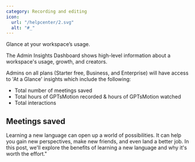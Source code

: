 ```yaml
---
category: Recording and editing
icon:
  url: "/helpcenter/2.svg"
  alt: "#_"
---
```


Glance at your workspace’s usage.

The Admin Insights Dashboard shows high-level information about a workspace's usage, growth, and creators.

Admins on all plans (Starter free, Business, and Enterprise) will have access to 'At a Glance' insights which include the following:

*   Total number of meetings saved
*   Total hours of GPTsMotion recorded & hours of GPTsMotion watched
*   Total interactions

Meetings saved
--------------

Learning a new language can open up a world of possibilities. It can help you gain new perspectives, make new friends, and even land a better job. In this post, we'll explore the benefits of learning a new language and why it's worth the effort."